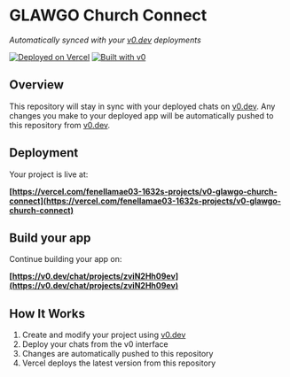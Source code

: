 # GLAWGO Church Connect

*Automatically synced with your [v0.dev](https://v0.dev) deployments*

[![Deployed on Vercel](https://img.shields.io/badge/Deployed%20on-Vercel-black?style=for-the-badge&logo=vercel)](https://vercel.com/fenellamae03-1632s-projects/v0-glawgo-church-connect)
[![Built with v0](https://img.shields.io/badge/Built%20with-v0.dev-black?style=for-the-badge)](https://v0.dev/chat/projects/zviN2Hh09ev)

## Overview

This repository will stay in sync with your deployed chats on [v0.dev](https://v0.dev).
Any changes you make to your deployed app will be automatically pushed to this repository from [v0.dev](https://v0.dev).

## Deployment

Your project is live at:

**[https://vercel.com/fenellamae03-1632s-projects/v0-glawgo-church-connect](https://vercel.com/fenellamae03-1632s-projects/v0-glawgo-church-connect)**

## Build your app

Continue building your app on:

**[https://v0.dev/chat/projects/zviN2Hh09ev](https://v0.dev/chat/projects/zviN2Hh09ev)**

## How It Works

1. Create and modify your project using [v0.dev](https://v0.dev)
2. Deploy your chats from the v0 interface
3. Changes are automatically pushed to this repository
4. Vercel deploys the latest version from this repository

